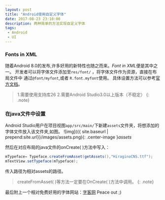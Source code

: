 ```yaml
---
layout: post
title: "Android使用自定义字体"
date: 2017-08-23 23:10:00
description: 两种简单的方法实现自定义字体
tags: 
 - Android
 - UI
---
```

### Fonts in XML
随着Android 8.0的发布,许多好用的新特性也随之而来。*Font in XML*便是其中之一。
开发者可以将字体文件添加至`res/font/` ，将字体文件作为资源，直接在布局文件中
通过`@font/myfont`,或者 `R.font.myfont`使用。
具体设置方法可以参考[官方文档](https://developer.android.com/guide/topics/ui/look-and-feel/fonts-in-xml.html)。
> 1.需要使用支持库26
> 2.需要Android Studio3.0以上版本（不稳定）
{: .note}


### 在java文件中设置
Android Studio用户在项目视图`app/src/main/`下新建`assets`文件夹，将想添加的
字体文件放入该文件夹,如图。
![img]({{ site.baseurl | prepend:site.url}}/images/assets.png){: .center-image }*assets*

然后在对应布局的java文件的onCreate( )方法中写入：
```java
mTypeface= Typeface.createFromAsset(getAssets(),"HiraginoCNS.ttf");
mTextView.setTypeface(mTypeface);
```
传入路径为相对assets的路径。
> createFromAsset( )等方法一定要在OnCreate( )方法中调用。
{: .note}

最后附上一个相对免费好用的字体网站：[字客网](https://www.fontke.com/)
Peace out ;)
